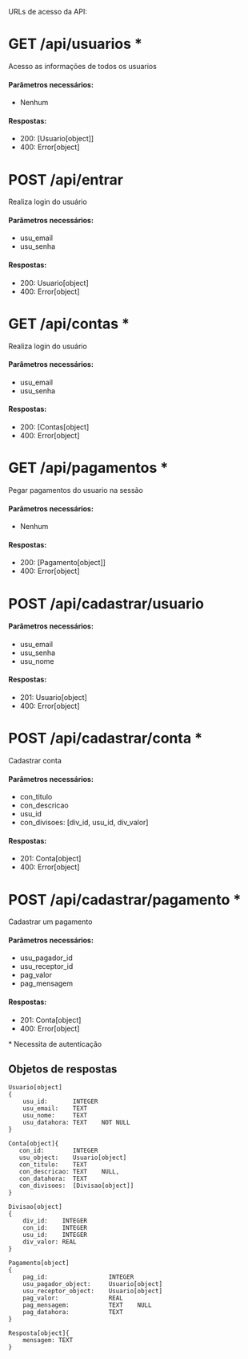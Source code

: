 URLs de acesso da API:
 
# GET /api/usuarios *
Acesso as informações de todos os usuarios
#### Parâmetros necessários: 
- Nenhum
#### Respostas:
- 200: [Usuario[object]]
- 400: Error[object]

# POST /api/entrar
Realiza login do usuário
#### Parâmetros necessários: 
- usu_email
- usu_senha
#### Respostas:
- 200: Usuario[object]
- 400: Error[object]

# GET /api/contas *
Realiza login do usuário
#### Parâmetros necessários:
- usu_email
- usu_senha
#### Respostas:
- 200: [Contas[object]
- 400: Error[object]

# GET /api/pagamentos *
Pegar pagamentos do usuario na sessão
#### Parâmetros necessários:
- Nenhum
#### Respostas:
- 200: [Pagamento[object]]
- 400:  Error[object]

# POST /api/cadastrar/usuario
#### Parâmetros necessários:
- usu_email
- usu_senha
- usu_nome
#### Respostas:
- 201: Usuario[object]
- 400: Error[object]

# POST /api/cadastrar/conta *
Cadastrar conta
#### Parâmetros necessários:
- con_titulo
- con_descricao
- usu_id
- con_divisoes: [div_id, usu_id, div_valor]
#### Respostas:
- 201: Conta[object]
- 400: Error[object]

# POST /api/cadastrar/pagamento *
Cadastrar um pagamento
#### Parâmetros necessários:
- usu_pagador_id
- usu_receptor_id
- pag_valor
- pag_mensagem
#### Respostas:
- 201: Conta[object]
- 400: Error[object]


\* Necessita de autenticação            
## Objetos de respostas
    Usuario[object]
    {
        usu_id:       INTEGER
        usu_email:    TEXT
        usu_nome:     TEXT
        usu_datahora: TEXT    NOT NULL
    }
    
    Conta[object]{
       con_id:        INTEGER
       usu_object:    Usuario[object]
       con_titulo:    TEXT
       con_descricao: TEXT    NULL,
       con_datahora:  TEXT
       con_divisoes:  [Divisao[object]]
    }

    Divisao[object]
    {
        div_id:    INTEGER
        con_id:    INTEGER
        usu_id:    INTEGER
        div_valor: REAL
    }

    Pagamento[object]
    {
        pag_id:                 INTEGER
        usu_pagador_object:     Usuario[object]
        usu_receptor_object:    Usuario[object]
        pag_valor:              REAL
        pag_mensagem:           TEXT    NULL
        pag_datahora:           TEXT
    }

    Resposta[object]{
        mensagem: TEXT
    }
